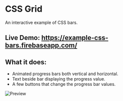 # CSS Grid
An interactive example of CSS bars.

## Live Demo: https://example-css-bars.firebaseapp.com/

## What it does:
- Animated progress bars both vertical and horizontal.
- Text beside bar displaying the progress value.
- A few buttons that change the progress bar values.

![Preview](https://github.com/dieharders/example-css-bars/blob/master/preview.png)